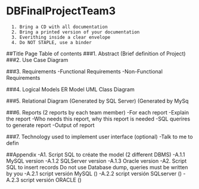 # DBFinalProjectTeam3
```
  1. Bring a CD with all documentation
  2. Bring a printed version of your documentation
  3. Everithing inside a clear envelope
  4. Do NOT STAPLE, use a binder
```
##Title Page
Table of contents
###1. Abstract (Brief definition of Project)
###2. Use Case Diagram

###3. Requirements
-Functional Requirements
-Non-Functional Requirements

###4. Logical Models
ER Model
UML Class Diagram

###5. Relational Diagram
(Generated by SQL Server)
(Generated by MySq

###6. Reports
(2 reports by each team member)
-For each report
-Explain the report
-Who needs this report, why this report is needed
-SQL querires to generate report
-Output of report

###7. Technology used to implement user interface (optional)
-Talk to me to defin

##Appendix
  -A1. Script SQL to créate the model (2 different DBMS)
  -A.1.1 MySQL version
  -A.1.2 SQLServer version
  -A.1.3 Oracle version
  -A2. Script SQL to insert records
  Do not use Database dump, queries must be written by you
  -A.2.1 script versión MySQL ()
  -A.2.2 script versión SQLserver ()
  -A.2.3 script versión ORACLE ()
